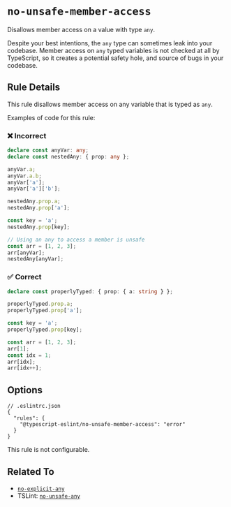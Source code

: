 # `no-unsafe-member-access`

Disallows member access on a value with type `any`.

Despite your best intentions, the `any` type can sometimes leak into your codebase.
Member access on `any` typed variables is not checked at all by TypeScript, so it creates a potential safety hole, and source of bugs in your codebase.

## Rule Details

This rule disallows member access on any variable that is typed as `any`.

Examples of code for this rule:

<!--tabs-->

### ❌ Incorrect

```ts
declare const anyVar: any;
declare const nestedAny: { prop: any };

anyVar.a;
anyVar.a.b;
anyVar['a'];
anyVar['a']['b'];

nestedAny.prop.a;
nestedAny.prop['a'];

const key = 'a';
nestedAny.prop[key];

// Using an any to access a member is unsafe
const arr = [1, 2, 3];
arr[anyVar];
nestedAny[anyVar];
```

### ✅ Correct

```ts
declare const properlyTyped: { prop: { a: string } };

properlyTyped.prop.a;
properlyTyped.prop['a'];

const key = 'a';
properlyTyped.prop[key];

const arr = [1, 2, 3];
arr[1];
const idx = 1;
arr[idx];
arr[idx++];
```

## Options

```jsonc
// .eslintrc.json
{
  "rules": {
    "@typescript-eslint/no-unsafe-member-access": "error"
  }
}
```

This rule is not configurable.

## Related To

- [`no-explicit-any`](./no-explicit-any.md)
- TSLint: [`no-unsafe-any`](https://palantir.github.io/tslint/rules/no-unsafe-any/)
